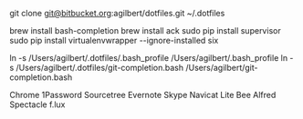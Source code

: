 git clone git@bitbucket.org:agilbert/dotfiles.git ~/.dotfiles

brew install bash-completion
brew install ack
sudo pip install supervisor
sudo pip install virtualenvwrapper --ignore-installed six

ln -s /Users/agilbert/.dotfiles/.bash_profile /Users/agilbert/.bash_profile
ln -s /Users/agilbert/.dotfiles/git-completion.bash /Users/agilbert/git-completion.bash

Chrome
1Password
Sourcetree
Evernote
Skype
Navicat Lite
Bee
Alfred
Spectacle
f.lux
